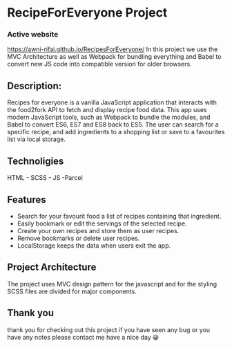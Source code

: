 # RecipeForEveryone Project
### Active website
https://awni-rifai.github.io/RecipesForEveryone/
In this project we use the MVC Architecture as well as Webpack for bundling everything and Babel to convert new JS code into compatible version for older browsers.
## Description:
Recipes for everyone is a vanilla JavaScript application that interacts with the food2fork API to fetch and display recipe food data. This app uses modern JavaScript tools, such as Webpack to bundle the modules, and Babel to convert ES6, ES7 and ES8 back to ES5. The user can search for a specific recipe, and add ingredients to a shopping list or save to a favourites list via local storage.
## Technoligies
HTML - SCSS - JS -Parcel
## Features 
* Search for your favourit food a list of recipes containing that ingredient.
* Easily bookmark or edit the servings of the selected recipe.
* Create your own recipes and store them as user recipes.
* Remove bookmarks or delete user recipes.
* LocalStorage keeps the data when users exit the app.

## Project Architecture
The project uses MVC design pattern for the javascript and for the styling SCSS files are divided for major components.

## Thank you 
thank you for checking out this project if you have seen any bug or you have any notes please contact me 
have a nice day :grinning:

